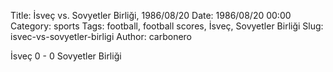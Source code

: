Title: İsveç vs. Sovyetler Birliği, 1986/08/20
Date: 1986/08/20 00:00
Category: sports
Tags: football, football scores, İsveç, Sovyetler Birliği
Slug: isvec-vs-sovyetler-birligi
Author: carbonero


İsveç 0 - 0 Sovyetler Birliği

